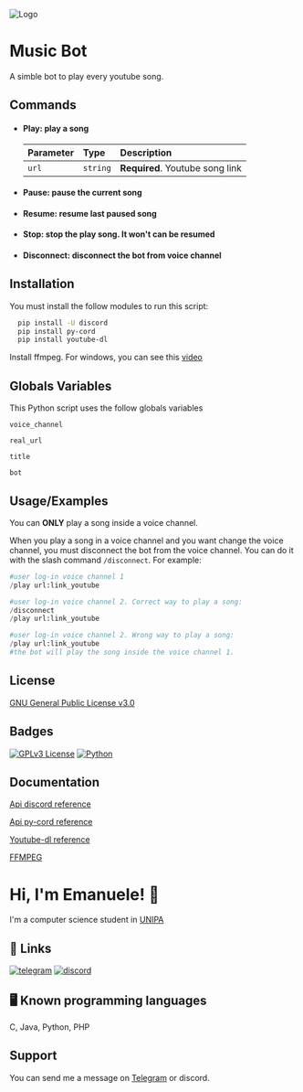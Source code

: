 
![Logo](https://i.postimg.cc/9MGW5csC/1-pg-Oj-BS0d-mc10-JJG8y-KGv-Q.png)


# Music Bot

A simble bot to play every youtube song.


## Commands

- #### Play: play a song

    | Parameter | Type     | Description                |
    | :-------- | :------- | :------------------------- |
    | `url` | `string` | **Required**. Youtube song link |

- #### Pause: pause the current song

- #### Resume: resume last paused song

- #### Stop: stop the play song. It won't can be resumed

- #### Disconnect: disconnect the bot from voice channel



## Installation

You must install the follow modules to run this script:

```bash
  pip install -U discord
  pip install py-cord
  pip install youtube-dl
```
Install ffmpeg. For windows, you can see this [video](https://www.youtube.com/watch?v=a_KqycyErd8)
    
## Globals Variables

This Python script uses the follow globals variables

`voice_channel`

`real_url`

`title`

`bot`


## Usage/Examples

You can **ONLY** play a song inside a voice channel.

When you play a song in a voice channel and you want change the voice channel,
you must disconnect the bot from the voice channel. You can do it with the slash command `/disconnect`.
For example:

```python
#user log-in voice channel 1
/play url:link_youtube

#user log-in voice channel 2. Correct way to play a song:
/disconnect
/play url:link_youtube

#user log-in voice channel 2. Wrong way to play a song:
/play url:link_youtube
#the bot will play the song inside the voice channel 1.
```


## License

[GNU General Public License v3.0](https://www.gnu.org/licenses/gpl-3.0.txt)


## Badges

[![GPLv3 License](https://img.shields.io/badge/License-GPL%20v3-yellow.svg)](https://opensource.org/licenses/)
[![Python](https://img.shields.io/pypi/pyversions/django)](https://www.python.org/)


## Documentation

[Api discord reference](https://discordpy.readthedocs.io/)

[Api py-cord reference](https://docs.pycord.dev/)

[Youtube-dl reference](https://github.com/ytdl-org/youtube-dl/tree/3e4cedf9e8cd3157df2457df7274d0c842421945)
 
[FFMPEG](https://ffmpeg.org/)

# Hi, I'm Emanuele! 👋

I'm a computer science student in [UNIPA](https://www.unipa.it/)
## 🔗 Links
[![telegram](https://img.shields.io/static/v1?label=Telegram&message=Link&color=blue)](https://t.me/emanuelecastronovo)
[![discord](https://img.shields.io/static/v1?label=Discord&message=@xAstyle9116&color=blueviolet)](https://discord.com/)

## 🖥 Known programming languages
C, Java, Python, PHP


## Support

You can send me a message on [Telegram](https://t.me/emanuelecastronovo) or discord.

